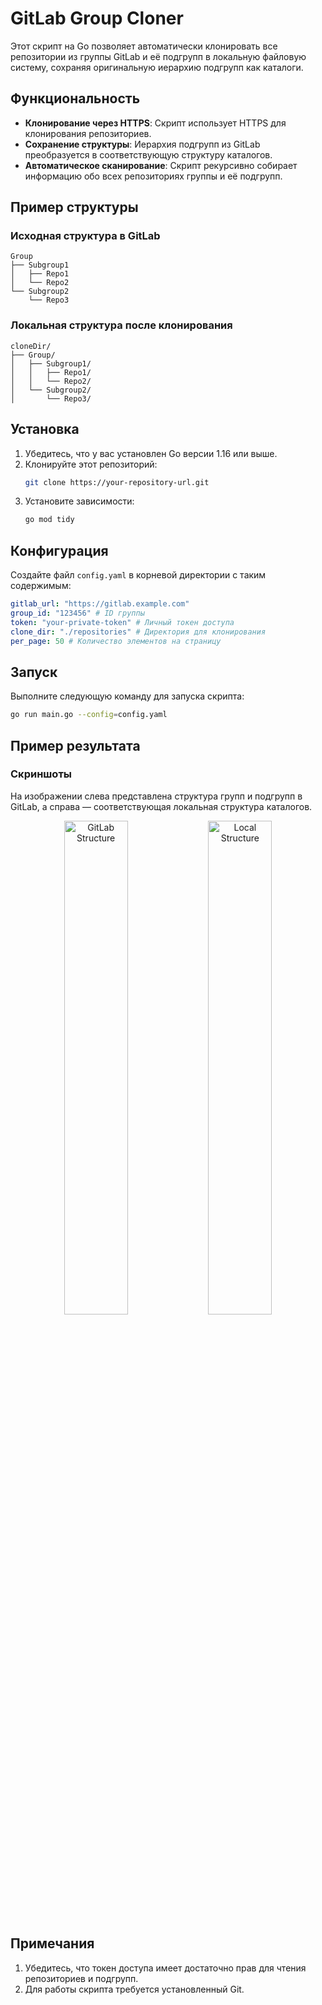 
# GitLab Group Cloner

Этот скрипт на Go позволяет автоматически клонировать все репозитории из группы GitLab и её подгрупп в локальную файловую систему, сохраняя оригинальную иерархию подгрупп как каталоги.

## Функциональность

- **Клонирование через HTTPS**: Скрипт использует HTTPS для клонирования репозиториев.
- **Сохранение структуры**: Иерархия подгрупп из GitLab преобразуется в соответствующую структуру каталогов.
- **Автоматическое сканирование**: Скрипт рекурсивно собирает информацию обо всех репозиториях группы и её подгрупп.

## Пример структуры

### Исходная структура в GitLab

```
Group
├── Subgroup1
│   ├── Repo1
│   └── Repo2
└── Subgroup2
    └── Repo3
```

### Локальная структура после клонирования

```
cloneDir/
├── Group/
│   ├── Subgroup1/
│   │   ├── Repo1/
│   │   └── Repo2/
│   └── Subgroup2/
│       └── Repo3/
```

## Установка

1. Убедитесь, что у вас установлен Go версии 1.16 или выше.
2. Клонируйте этот репозиторий:
   ```bash
   git clone https://your-repository-url.git
   ```
3. Установите зависимости:
   ```bash
   go mod tidy
   ```

## Конфигурация

Создайте файл `config.yaml` в корневой директории с таким содержимым:

```yaml
gitlab_url: "https://gitlab.example.com"
group_id: "123456" # ID группы
token: "your-private-token" # Личный токен доступа
clone_dir: "./repositories" # Директория для клонирования
per_page: 50 # Количество элементов на страницу
```

## Запуск

Выполните следующую команду для запуска скрипта:

```bash
go run main.go --config=config.yaml
```

## Пример результата

### Скриншоты

На изображении слева представлена структура групп и подгрупп в GitLab, а справа — соответствующая локальная структура каталогов.

<p align="center">
  <img src="./images/gitlab_structure.png" alt="GitLab Structure" width="45%">
  <img src="./images/local_structure.png" alt="Local Structure" width="45%">
</p>

## Примечания

1. Убедитесь, что токен доступа имеет достаточно прав для чтения репозиториев и подгрупп.
2. Для работы скрипта требуется установленный Git.

